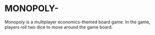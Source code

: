 # MONOPOLY-
Monopoly is a multiplayer economics-themed board game. In the game, players roll two dice to move around the game board.
